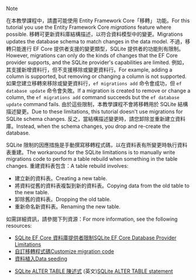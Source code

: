 
> [!NOTE]
> <span data-ttu-id="6f6c7-101">在本教學課程中，請盡可能使用 Entity Framework Core「移轉」  功能。</span><span class="sxs-lookup"><span data-stu-id="6f6c7-101">For this tutorial you use the Entity Framework Core *migrations* feature where possible.</span></span> <span data-ttu-id="6f6c7-102">移轉可更新資料庫結構描述，以符合資料模型中的變更。</span><span class="sxs-lookup"><span data-stu-id="6f6c7-102">Migrations updates the database schema to match changes in the data model.</span></span> <span data-ttu-id="6f6c7-103">不過，移轉只能進行 EF Core 提供者支援的變更類型，SQLite 提供者的功能則有限制。</span><span class="sxs-lookup"><span data-stu-id="6f6c7-103">However, migrations can only do the kinds of changes that the EF Core provider supports, and the SQLite provider's capabilities are limited.</span></span> <span data-ttu-id="6f6c7-104">例如，其支援新增資料行，但不支援移除或變更資料行。</span><span class="sxs-lookup"><span data-stu-id="6f6c7-104">For example, adding a column is supported, but removing or changing a column is not supported.</span></span> <span data-ttu-id="6f6c7-105">如果您建立移轉來移除或變更資料行，`ef migrations add` 命令會成功，但 `ef database update` 命令會失敗。</span><span class="sxs-lookup"><span data-stu-id="6f6c7-105">If a migration is created to remove or change a column, the `ef migrations add` command succeeds but the `ef database update` command fails.</span></span> <span data-ttu-id="6f6c7-106">由於這些限制，本教學課程不會將移轉用於 SQLite 結構描述變更。</span><span class="sxs-lookup"><span data-stu-id="6f6c7-106">Due to these limitations, this tutorial doesn't use migrations for SQLite schema changes.</span></span> <span data-ttu-id="6f6c7-107">反之，當結構描述變更時，請您卸除並重新建立資料庫。</span><span class="sxs-lookup"><span data-stu-id="6f6c7-107">Instead, when the schema changes, you drop and re-create the database.</span></span>
>
><span data-ttu-id="6f6c7-108">SQLite 限制的因應措施是手動撰寫移轉程式碼，以在資料表有所變更時執行資料表重建。</span><span class="sxs-lookup"><span data-stu-id="6f6c7-108">The workaround for the SQLite limitations is to manually write migrations code to perform a table rebuild when something in the table changes.</span></span> <span data-ttu-id="6f6c7-109">重建資料表包含：</span><span class="sxs-lookup"><span data-stu-id="6f6c7-109">A table rebuild involves:</span></span>
>
>* <span data-ttu-id="6f6c7-110">建立新的資料表。</span><span class="sxs-lookup"><span data-stu-id="6f6c7-110">Creating a new table.</span></span>
>* <span data-ttu-id="6f6c7-111">將資料從舊的資料表複製到新的資料表。</span><span class="sxs-lookup"><span data-stu-id="6f6c7-111">Copying data from the old table to the new table.</span></span>
>* <span data-ttu-id="6f6c7-112">卸除舊的資料表。</span><span class="sxs-lookup"><span data-stu-id="6f6c7-112">Dropping the old table.</span></span>
>* <span data-ttu-id="6f6c7-113">重新命名新資料表。</span><span class="sxs-lookup"><span data-stu-id="6f6c7-113">Renaming the new table.</span></span>
>
><span data-ttu-id="6f6c7-114">如需詳細資訊，請參閱下列資源：</span><span class="sxs-lookup"><span data-stu-id="6f6c7-114">For more information, see the following resources:</span></span>
>
> * [<span data-ttu-id="6f6c7-115">SQLite EF Core 資料庫提供者限制</span><span class="sxs-lookup"><span data-stu-id="6f6c7-115">SQLite EF Core Database Provider Limitations</span></span>](/ef/core/providers/sqlite/limitations)
> * [<span data-ttu-id="6f6c7-116">自訂移轉程式碼</span><span class="sxs-lookup"><span data-stu-id="6f6c7-116">Customize migration code</span></span>](/ef/core/managing-schemas/migrations/#customize-migration-code)
> * [<span data-ttu-id="6f6c7-117">資料植入</span><span class="sxs-lookup"><span data-stu-id="6f6c7-117">Data seeding</span></span>](/ef/core/modeling/data-seeding)
  * <span data-ttu-id="6f6c7-118">[SQLite ALTER TABLE 陳述式](https://sqlite.org/lang_altertable.html) \(英文\)</span><span class="sxs-lookup"><span data-stu-id="6f6c7-118">[SQLite ALTER TABLE statement](https://sqlite.org/lang_altertable.html)</span></span>